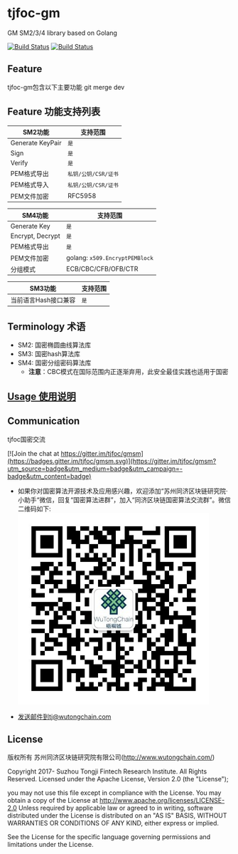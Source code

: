 
# tjfoc-gm
GM SM2/3/4 library based on Golang

[![Build Status](https://travis-ci.com/Hyperledger-TWGC/tjfoc-gm.svg?branch=dev-fabric)](https://travis-ci.com/Hyperledger-TWGC/tjfoc-gm)
[![Build Status](https://dev.azure.com/Hyperledger/TWGC/_apis/build/status/Hyperledger-TWGC.tjfoc-gm?branchName=dev-fabric)](https://dev.azure.com/Hyperledger/TWGC/_build/latest?definitionId=127&branchName=dev-fabric)
## Feature
tjfoc-gm包含以下主要功能
git merge dev
## Feature 功能支持列表



|  SM2功能   | 支持范围  | 
|  ----  | ----  |
| Generate KeyPair  | `是` |
| Sign  | `是` |
| Verify | `是` |
| PEM格式导出 | `私钥/公钥/CSR/证书`|
| PEM格式导入 | `私钥/公钥/CSR/证书` |
| PEM文件加密 | RFC5958 |  

|  SM4功能   | 支持范围  | 
|  ----  | ----  |
| Generate Key |  `是` |
| Encrypt, Decrypt | `是` |
| PEM格式导出 | `是`  |
| PEM文件加密 | golang: `x509.EncryptPEMBlock` |
| 分组模式 | ECB/CBC/CFB/OFB/CTR |


|  SM3功能   | 支持范围  | 
|  ----  | ----  |
| 当前语言Hash接口兼容 | `是` |

## Terminology 术语
- SM2: 国密椭圆曲线算法库
- SM3: 国密hash算法库
- SM4: 国密分组密码算法库
    - **注意**：CBC模式在国际范围内正逐渐弃用，此安全最佳实践也适用于国密

## [Usage 使用说明](./API使用说明.md)

## Communication
tjfoc国密交流 
   
[![Join the chat at https://gitter.im/tjfoc/gmsm](https://badges.gitter.im/tjfoc/gmsm.svg)](https://gitter.im/tjfoc/gmsm?utm_source=badge&utm_medium=badge&utm_campaign=-badge&utm_content=badge)


- 如果你对国密算法开源技术及应用感兴趣，欢迎添加“苏州同济区块链研究院·小助手“微信，回复“国密算法进群”，加入“同济区块链国密算法交流群”。微信二维码如下:  
     ![微信二维码](https://github.com/tjfoc/wutongchian-public/blob/master/wutongchain.png)

- 发送邮件到tj@wutongchain.com
 
 
 ## License
 版权所有 苏州同济区块链研究院有限公司(http://www.wutongchain.com/)
 
 Copyright 2017- Suzhou Tongji Fintech Research Institute. All Rights Reserved.
 Licensed under the Apache License, Version 2.0 (the "License");
 
 you may not use this file except in compliance with the License.
 You may obtain a copy of the License at
      http://www.apache.org/licenses/LICENSE-2.0
 Unless required by applicable law or agreed to in writing, software distributed under the License is distributed on an "AS IS" BASIS, WITHOUT WARRANTIES OR CONDITIONS OF ANY KIND, either express or implied.
 
 See the License for the specific language governing permissions and limitations under the License.


